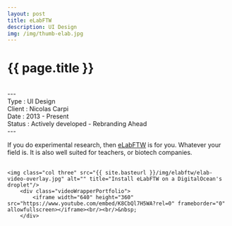 ```yaml
---
layout: post
title: eLabFTW
description: UI Design
img: /img/thumb-elab.jpg
---
```


<h1 class="post-title">{{ page.title }}</h1>
<div class="img_row">
    <img class="col three" src="{{ site.baseurl }}/img/elabftw/elabftw-head.jpg" alt="" title="eLabFTW"/>
</div>
<p class="caption">
---<br/>
Type : UI Design<br/>
Client : Nicolas Carpi<br/>
Date : 2013 - Present<br/>
Status : Actively developed - Rebranding Ahead<br/>
---
</p>
If you do experimental research, then <a href="https://www.elabftw.net/">eLabFTW</a> is for you. Whatever your field is. It is also well suited for teachers, or biotech companies.




<div class="img_row">
    <img class="col three" src="{{ site.baseurl }}/img/elabftw/elab-uidesign.jpg" alt="" title="eLabFTW UI Design"/>
    <img class="col three" src="{{ site.baseurl }}/img/elabftw/elab-login.jpg" alt="" title="eLabFTW Login"/>
    <img class="col three" src="{{ site.baseurl }}/img/elabftw/elab-experiment.jpg" alt="" title="eLabFTW Experiments"/>
    <img class="col three" src="{{ site.baseurl }}/img/elabftw/elab-mascot.jpg" alt="" title="eLabFTW Mascot"/>
    <img class="col three" src="{{ site.baseurl }}/img/elabftw/elab-wally.jpg" alt="" title="eLabFTW Wally"/>
    <img class="col three" src="{{ site.baseurl }}/img/elabftw/elab-illustration.jpg" alt="" title="eLabFTW Illustration"/>
    <img class="col three" src="{{ site.baseurl }}/img/elabftw/elab-illustration-09.jpg" alt="" title="eLabFTW Illustration"/>
    <div class="videoWrapperPortfolio">
    <img class="" src="{{ site.baseurl }}/img/elabftw/Server-client-illustration.gif" alt="" title="eLabFTW Illustration"/>
    </div>


    <img class="col three" src="{{ site.basteurl }}/img/elabftw/elab-video-overlay.jpg" alt="" title="Install eLabFTW on a DigitalOcean's droplet"/>
        <div class="videoWrapperPortfolio">
            <iframe width="640" height="360" src="https://www.youtube.com/embed/K8CbQl7H5WA?rel=0" frameborder="0" allowfullscreen></iframe><br/><br/>&nbsp;
        </div>
	
</div>

